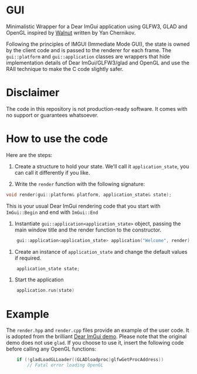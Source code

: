# GUI

Minimalistic Wrapper for a Dear ImGui application using GLFW3, GLAD and OpenGL inspired by [Walnut](https://github.com/TheCherno/Walnut.git) written by Yan Chernikov.

Following the principles of IMGUI (Immediate Mode GUI), the state is owned by the client code and is passed to the renderer for each frame. The `gui::platform` and `gui::application` classes are wrappers that hide implementation details of Dear ImGui/GLFW3/glad and OpenGL and use the RAII technique to make the C code slightly safer.

# Disclaimer

The code in this repository is not production-ready software. It comes with no support or guarantees whatsoever.

# How to use the code

Here are the steps:

1. Create a structure to hold your state. We'll call it `application_state`, you can call it differently if you like.

1. Write the `render` function with the following signature:

```C
void render(gui::platform& platform, application_state& state);
```

This is your usual Dear ImGui rendering code that you start with `ImGui::Begin` and end with `ImGui::End`

1. Instantiate `gui::application<application_state>` object, passing the main window title and the render function to the constructor.

```C
    gui::application<application_state> application("Welcome", render);
```

1. Create an instance of `application_state` and change the default values if required.

```C
    application_state state;
```

1. Start the application

```C
    application.run(state)
```

# Example

The `render.hpp` and `render.cpp` files provide an example of the user code. It is adopted from the brilliant [Dear ImGui demo](https://github.com/ocornut/imgui/blob/master/examples/example_glfw_opengl3/main.cpp). Please note that the original demo does not use `glad`. If you choose to use it, insert the following code before calling any OpenGL functions:

```C++
	if (!gladLoadGLLoader((GLADloadproc)glfwGetProcAddress))
		// Fatal error loading OpenGL
```
